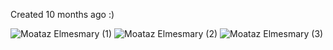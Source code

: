 Created 10 months ago :)

![Moataz Elmesmary (1)](https://github.com/user-attachments/assets/9f863921-01cc-42a9-b270-7f123785d632)
![Moataz Elmesmary (2)](https://github.com/user-attachments/assets/cb944f90-68a7-4b85-af24-8813b963d2d1)
![Moataz Elmesmary (3)](https://github.com/user-attachments/assets/933e8dfa-093e-4dfd-b396-a904cdf1cb31)
